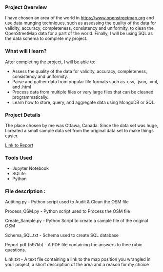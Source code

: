 ### Project Overview
I have chosen an area of the world in https://www.openstreetmap.org and use data munging techniques, such as assessing the quality of the data for validity, accuracy, completeness, consistency and uniformity, to clean the OpenStreetMap data for a part of the world. Finally, I will be using SQL as the data schema to complete my project.

### What will I learn?
After completing the project, I will be able to:

* Assess the quality of the data for validity, accuracy, completeness, consistency and uniformity.
* Parse and gather data from popular file formats such as .csv, .json, .xml, and .html
* Process data from multiple files or very large files that can be cleaned programmatically.
* Learn how to store, query, and aggregate data using MongoDB or SQL.

### Project Details
The place chosen by me was Ottawa, Canada. Since the data set was huge, I created a small sample data set from the original data set to make things easier. 

[Link to Report](https://cdn.rawgit.com/YasserArafath/Udacity-Nanodegree-Projects/908276db/Project%202%20-%20Wrangle%20OpenStreetMap%20Data/Report.pdf)

### Tools Used
* Jupyter Notebook
* SQLite
* Python

### File description : 

Autiting.py  - Python script used to Audit & Clean the OSM file

Process_OSM.py - Python script used to Process the OSM file

Create_Sample.py - Python Script to create a sample file of the original OSM

Schema_SQL.txt - Schema used to create SQL database

Report.pdf (597kb) - A PDF file containing the answers to thee rubic questions.

Link.txt  - A text file containing a link to the map position you wrangled in your project, a short description of the area and a reason for my choice

